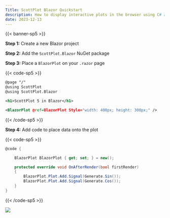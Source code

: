 ```yaml
---
Title: ScottPlot Blazor Quickstart
description: How to display interactive plots in the browser using C# and Blazor
date: 2023-12-13
---
```


{{< banner-sp5 >}}

**Step 1:** Create a new Blazor project

**Step 2:** Add the `ScottPlot.Blazor` NuGet package

**Step 3:** Place a `BlazorPlot` on your `.razor` page

{{< code-sp5 >}}

```xml
@page "/"
@using ScottPlot
@using ScottPlot.Blazor

<h1>ScottPlot 5 in Blazor</h1>

<BlazorPlot @ref=BlazorPlot Style="width: 400px; height: 300px;" />
```

{{< /code-sp5 >}}

**Step 4:** Add code to place data onto the plot

{{< code-sp5 >}}

```cs
@code {

    BlazorPlot BlazorPlot { get; set; } = new();

    protected override void OnAfterRender(bool firstRender)
    {
        BlazorPlot.Plot.Add.Signal(Generate.Sin());
        BlazorPlot.Plot.Add.Signal(Generate.Cos());
    }
}
```

{{< /code-sp5 >}}

![](/images/quickstart/blazor.png)